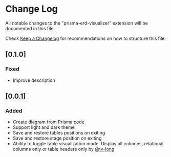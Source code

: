 # Change Log

All notable changes to the "prisma-erd-visualizer" extension will be documented in this file.

Check [Keep a Changelog](http://keepachangelog.com/) for recommendations on how to structure this file.

## [0.1.0]

### Fixed

- Improve description

## [0.0.1]

### Added

- Create diagram from Prisma code
- Support light and dark theme
- Save and restore tables positions on exiting
- Save and restore stage position on exiting
- Ability to toggle table visualization mode. Display all columns, relational columns only or table headers only by [@tv-long](https://github.com/tv-long)
